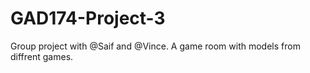 # GAD174-Project-3
Group project with @Saif and @Vince. A game room with models from diffrent games.

